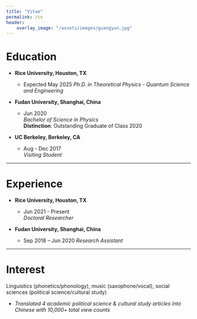 ```yaml
---
title: "Vitae"
permalink: /cv
header:
    overlay_image: "/assets/images/guangyun.jpg"
---
```


# Education

- **Rice University, Houston, TX**
  - Expected May 2025
    _Ph.D. in Theoretical Physics - Quantum Science and Engineering_

- **Fudan University, Shanghai, China**
  - Jun 2020  
    _Bachelor of Science in Physics_  
    **Distinction**: Outstanding Graduate of Class 2020

- **UC Berkeley, Berkeley, CA**
  - Aug - Dec 2017  
    _Visiting Student_

---

# Experience

- **Rice University, Houston, TX**
  - Jun 2021 - Present  
    _Doctoral Researcher_

- **Fudan University, Shanghai, China**
  - Sep 2018 – Jun 2020
    _Research Assistant_

---

# Interest

Linguistics (phonetics/phonology), music (saxophone/vocal), social sciences (political science/cultural study)

- _Translated 4 academic political science & cultural study articles into Chinese with 10,000+ total view counts_
